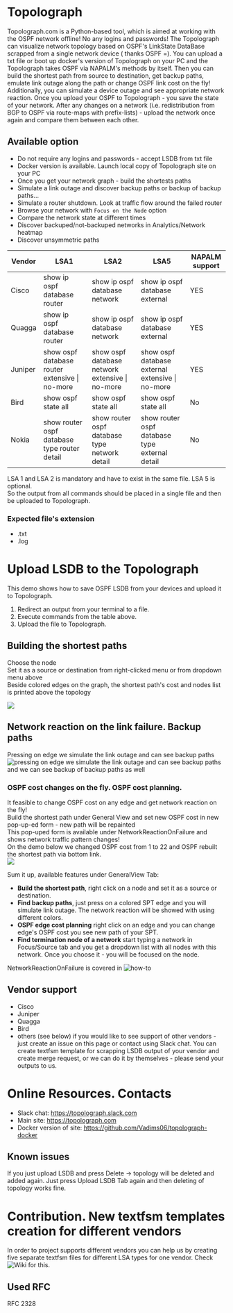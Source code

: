 # Topolograph
Topolograph.com is a Python-based tool, which is aimed at working with the OSPF network offline! No any logins and passwords!
The Topolograph can visualize network topology based on OSPF's LinkState DataBase scrapped from a single network device ( thanks OSPF =). You can upload a txt file or boot up docker's version of Topolograph on your PC and the Topolograph takes OSPF via NAPALM's methods by itself. Then you can build the shortest path from source to destination, get backup paths, emulate link outage along the path or change OSPF link cost on the fly! Additionally, you can simulate a device outage and see appropriate network reaction. Once you upload your OSPF to Topolograph - you save the state of your network. After any changes on a network (i.e. redistribution from BGP to OSPF via route-maps with prefix-lists) - upload the network once again and compare them between each other.

## Available option
* Do not require any logins and passwords - accept LSDB from txt file
* Docker version is available. Launch local copy of Topolograph site on your PC
* Once you get your network graph - build the shortests paths
* Simulate a link outage and discover backup paths or backup of backup paths...
* Simulate a router shutdown. Look at traffic flow around the failed router
* Browse your network with `Focus on the Node` option
* Compare the network state at different times
* Discover backuped/not-backuped networks in Analytics/Network heatmap
* Discover unsymmetric paths

| Vendor  | LSA1                                           | LSA2                                            | LSA5                                             | NAPALM support |
|---------|------------------------------------------------|-------------------------------------------------|--------------------------------------------------|----------------|
| Cisco   | show ip ospf database router                   | show ip ospf database network                   | show ip ospf database external                   | YES            |
| Quagga  | show ip ospf database router                   | show ip ospf database network                   | show ip ospf database external                   | YES            |
| Juniper | show ospf database router extensive \| no-more | show ospf database network extensive \| no-more | show ospf database external extensive \| no-more | YES            |
| Bird    | show ospf state all                            | show ospf state all                             | show ospf state all                              | No            |
| Nokia   | show router ospf database type router detail   | show router ospf database type network detail   | show router ospf database type external detail   | No            |

  
LSA 1 and LSA 2 is mandatory and have to exist in the same file. LSA 5 is optional.  
So the output from all commands should be placed in a single file and then be uploaded to Topolograph.
### Expected file's extension
- .txt
- .log
# Upload LSDB to the Topolograph
This demo shows how to save OSPF LSDB from your devices and upload it to Topolograph. 
1. Redirect an output from your terminal to a file. 
2. Execute commands from the table above. 
3. Upload the file to Topolograph.

## Building the shortest paths
Choose the node  
Set it as a source or destination from right-clicked menu or from dropdown menu above  
Beside colored edges on the graph, the shortest path's cost and nodes list is printed above the topology  

![](https://github.com/Vadims06/topolograph/blob/master/short_demo_text_file_and_short_paths.gif)
## Network reaction on the link failure. Backup paths
Pressing on edge we simulate the link outage and can see backup paths  
![pressing on edge we simulate the link outage and can see backup paths](https://github.com/Vadims06/topolograph/blob/master/backup_SPT.png)
and we can see backup of backup paths as well  


### OSPF cost changes on the fly. OSPF cost planning.
It feasible to change OSPF cost on any edge and get network reaction on the fly!  
Build the shortest path under General View and set new OSPF cost in new pop-up-ed form - new path will be repainted  
This pop-uped form is available under NetworkReactionOnFailure and shows network traffic pattern changes!  
On the demo below we changed OSPF cost from 1 to 22 and OSPF rebuilt the shortest path via bottom link.  
![](https://github.com/Vadims06/topolograph/blob/master/ospf-cost-change-on-the-fly.gif)

Sum it up, available features under GeneralView Tab:  

* **Build the shortest path**, right click on a node and set it as a source or destination.
* **Find backup paths**, just press on a colored SPT edge and you will simulate link outage. The network reaction will be showed with using different colors.
* **OSPF edge cost planning** right click on an edge and you can change edge's OSPF cost you see new path of your SPT.
* **Find termination node of a network** start typing a network in Focus/Source tab and you get a dropdown list with all nodes with this network. Once you choose it - you will be focused on the node.  

NetworkReactionOnFailure is covered in ![how-to](https://topolograph.com/how-to)

## Vendor support
* Cisco
* Juniper
* Quagga
* Bird
* others (see below)
if you would like to see support of other vendors - just create an issue on this page or contact using Slack chat. You can create textfsm template for scrapping LSDB output of your vendor and create merge request, or we can do it by themselves - please send your outputs to us.

# Online Resources. Contacts
* Slack chat: https://topolograph.slack.com
* Main site: https://topolograph.com
* Docker version of site: https://github.com/Vadims06/topolograph-docker

## Known issues
If you just upload LSDB and press Delete -> topology will be deleted and added again. Just press Upload LSDB Tab again and then deleting of topology works fine.

# Contribution. New textfsm templates creation for different vendors
In order to project supports different vendors you can help us by creating five separate textfsm files for different LSA types for one vendor. Check ![Wiki](https://github.com/Vadims06/topolograph/wiki/How-to-add-new-vendor-support) for this.

## Used RFC
RFC 2328
